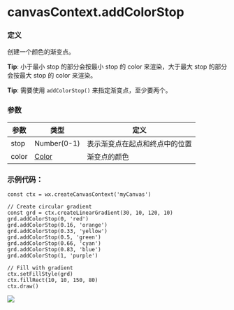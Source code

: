 <!-- https://developers.weixin.qq.com/miniprogram/dev/api/canvas/add-color-stop.html -->

canvasContext.addColorStop
==========================

### 定义

创建一个颜色的渐变点。

**Tip**: 小于最小 stop 的部分会按最小 stop 的 color 来渲染，大于最大 stop 的部分会按最大 stop 的 color 来渲染。

**Tip**: 需要使用 `addColorStop()` 来指定渐变点，至少要两个。

### 参数

  参数    |  类型                                                                              |  定义              
----------|------------------------------------------------------------------------------------|--------------------
  stop    |  Number(0-1)                                                                       |表示渐变点在起点和终点中的位置
  color   |  [Color](https://developers.weixin.qq.com/miniprogram/dev/api/canvas/color.html)   |  渐变点的颜色      

### 示例代码：

    const ctx = wx.createCanvasContext('myCanvas')
    
    // Create circular gradient
    const grd = ctx.createLinearGradient(30, 10, 120, 10)
    grd.addColorStop(0, 'red')
    grd.addColorStop(0.16, 'orange')
    grd.addColorStop(0.33, 'yellow')
    grd.addColorStop(0.5, 'green')
    grd.addColorStop(0.66, 'cyan')
    grd.addColorStop(0.83, 'blue')
    grd.addColorStop(1, 'purple')
    
    // Fill with gradient
    ctx.setFillStyle(grd)
    ctx.fillRect(10, 10, 150, 80)
    ctx.draw()
    

![](https://developers.weixin.qq.com/miniprogram/dev/image/canvas/color-stop.png)
